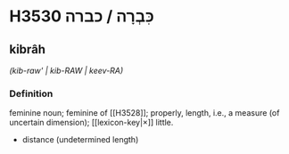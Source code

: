 # H3530 כִּבְרָה / כברה

## kibrâh

_(kib-raw' | kib-RAW | keev-RA)_

### Definition

feminine noun; feminine of [[H3528]]; properly, length, i.e., a measure (of uncertain dimension); [[lexicon-key|×]] little.

- distance (undetermined length)

